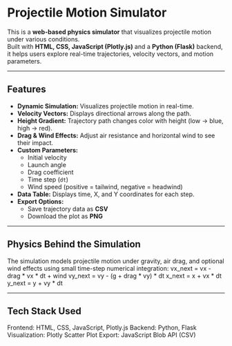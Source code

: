 # Projectile Motion Simulator

This is a **web-based physics simulator** that visualizes projectile motion under various conditions.  
Built with **HTML, CSS, JavaScript (Plotly.js)** and a **Python (Flask)** backend, it helps users explore real-time trajectories, velocity vectors, and motion parameters. 

---

## Features

- **Dynamic Simulation:** Visualizes projectile motion in real-time.
- **Velocity Vectors:** Displays directional arrows along the path.
- **Height Gradient:** Trajectory path changes color with height (low → blue, high → red).
- **Drag & Wind Effects:** Adjust air resistance and horizontal wind to see their impact.
- **Custom Parameters:**
  - Initial velocity  
  - Launch angle  
  - Drag coefficient  
  - Time step (`dt`)  
  - Wind speed (positive = tailwind, negative = headwind)
- **Data Table:** Displays time, X, and Y coordinates for each step.
- **Export Options:**
  - Save trajectory data as **CSV**
  - Download the plot as **PNG**

---

## Physics Behind the Simulation

The simulation models projectile motion under gravity, air drag, and optional wind effects using small time-step numerical integration:
vx_next = vx - drag * vx * dt + wind
vy_next = vy - (g + drag * vy) * dt
x_next = x + vx * dt
y_next = y + vy * dt

---

## Tech Stack Used

Frontend: HTML, CSS, JavaScript, Plotly.js 
Backend: Python, Flask
Visualization: Plotly Scatter Plot
Export: JavaScript Blob API (CSV)



